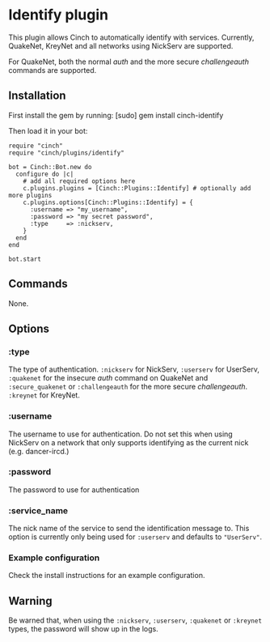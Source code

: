# Identify plugin

This plugin allows Cinch to automatically identify with services.
Currently, QuakeNet, KreyNet and all networks using NickServ are
supported.

For QuakeNet, both the normal _auth_ and the more secure
_challengeauth_ commands are supported.

## Installation
First install the gem by running:
    [sudo] gem install cinch-identify

Then load it in your bot:

    require "cinch"
    require "cinch/plugins/identify"

    bot = Cinch::Bot.new do
      configure do |c|
        # add all required options here
        c.plugins.plugins = [Cinch::Plugins::Identify] # optionally add more plugins
        c.plugins.options[Cinch::Plugins::Identify] = {
          :username => "my_username",
          :password => "my secret password",
          :type     => :nickserv,
        }
      end
    end

    bot.start

## Commands
None.

## Options
### :type
The type of authentication. `:nickserv` for NickServ, `:userserv` for
UserServ, `:quakenet` for the insecure _auth_ command on QuakeNet and
`:secure_quakenet` or `:challengeauth` for the more secure
_challengeauth_. `:kreynet` for KreyNet.

### :username
The username to use for authentication. Do not set this when using
NickServ on a network that only supports identifying as the current
nick (e.g. dancer-ircd.)

### :password
The password to use for authentication

### :service_name
The nick name of the service to send the identification message to.
This option is currently only being used for `:userserv` and defaults
to `"UserServ"`.

### Example configuration
Check the install instructions for an example configuration.

## Warning
Be warned that, when using the `:nickserv`, `:userserv`, `:quakenet`
or `:kreynet` types, the password will show up in the logs.
